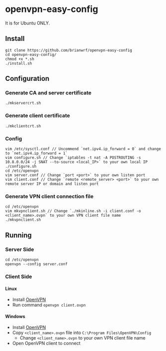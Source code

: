 # openvpn-easy-config
It is for Ubuntu ONLY.

## Install
```
git clone https://github.com/brianwrf/openvpn-easy-config
cd openvpn-easy-config/
chmod +x *.sh
./install.sh
```

## Configuration
### Generate CA and server certificate
```./mkservercrt.sh```

### Generate client certificate
```./mkclientcrt.sh```

### Config
```
vim /etc/sysctl.conf // Uncommend `net.ipv4.ip_forward = 0` and change to `net.ipv4.ip_forward = 1`
vim configure.sh // Change `iptables -t nat -A POSTROUTING -s 10.8.0.0/24 -j SNAT --to-source <local_IP>` to your own local IP
./configure.sh
cd /etc/openvpn
vim server.conf // Change `port <port>` to your own listen port
vim client.conf // Change `remote <remote_server> <port>` to your own remote server IP or domain and listen port
```
 
 ### Generate VPN client connection file
 ```
 cd /etc/openvpn
 vim mkvpnclient.sh // Change `./mkinline.sh -i client.conf -o <client_name>.ovpn` to your own VPN client file name
 ./mkvpnclient.sh
 ```
 
 ## Running
 ### Server Side
 ```
 cd /etc/openvpn
 openvpn --config server.conf
 ```
 
 ### Client Side
 #### Linux
 * Install [OpenVPN](https://openvpn.net/index.php/download/community-downloads.html)
 * Run command `openvpn client.ovpn`
 
 #### Windows
 * Install [OpenVPN](https://openvpn.net/index.php/download/community-downloads.html)
 * Copy `<client_name>.ovpn` file into `C:\Program Files\OpenVPN\Config`
   * Change `<client_name>.ovpn` to your own VPN client file name
 * Open OpenVPN client to connect
